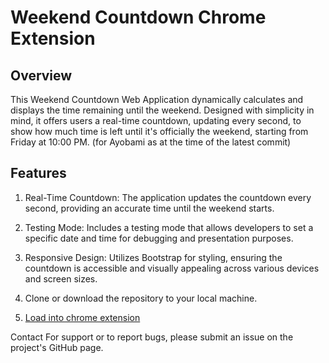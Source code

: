 
# Weekend Countdown Chrome Extension
## Overview
This Weekend Countdown Web Application dynamically calculates and displays the time remaining until the weekend. Designed with simplicity in mind, it offers users a real-time countdown, updating every second, to show how much time is left until it's officially the weekend, starting from Friday at 10:00 PM. (for Ayobami as at the time of the latest commit)

## Features
1. Real-Time Countdown: The application updates the countdown every second, providing an accurate time until the weekend starts.
2. Testing Mode: Includes a testing mode that allows developers to set a specific date and time for debugging and presentation purposes.
3. Responsive Design: Utilizes Bootstrap for styling, ensuring the countdown is accessible and visually appealing across various devices and screen sizes.

1. Clone or download the repository to your local machine.
2. [Load into chrome extension](https://developer.chrome.com/docs/extensions/get-started/tutorial/hello-world)

Contact
For support or to report bugs, please submit an issue on the project's GitHub page.